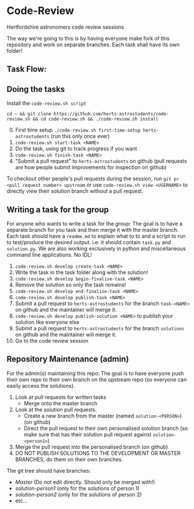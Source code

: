 # Code-Review
Hertfordshire astronomers code review sessions

The way we're going to this is by having everyone make fork of this repository and work on separate branches. Each task shall have its own folder!

## Task Flow:

## Doing the tasks

Install the `code-review.sh script`

    cd ~ && git clone https://github.com/herts-astrostudents/code-review.sh && cd code-review.sh && ./code-review.sh install

0. First time setup `./code-review.sh first-time-setup herts-astrostudents` (run this only once ever)
1. `code-review.sh start-task <NAME>`
2. Do the task, using git to track progress if you want
3. `code-review.sh finish-task <NAME>`
4. "Submit a pull request" to `herts-astrostudents` on github (pull requests are how people submit improvements for inspection on github)

To checkout other people's pull requests during the session, run `git pr <pull request number> upstream` or use `code-review.sh view <USERNAME>` to directly view their solution branch without a pull request.


## Writing a task for the group
For anyone who wants to write a task for the group:
The goal is to have a separate branch for you task and then merge it with the master branch.
Each task should have a `readme.md` to explain what to to and a script to run to test/produce the desired output.
i.e. it should contain `task.py` and `solution.py`.
We are also working exclusively in python and miscellaneous command line applications. No IDL!

1. `code-review.sh develop create-task <NAME>`
2. Write the task in the task folder along with the solution!
3. `code-review.sh develop begin-finalise-task <NAME>`
4. Remove the solution so only the task remains!
5. `code-review.sh develop end-finalise-task <NAME>`
5. `code-review.sh develop publish-task <NAME>`
6. Submit a pull request to `herts-astrostudents` for the branch `task-<NAME>` on github and the maintainer will merge it.
7.  `code-review.sh develop publish-solution <NAME>` to publish your solution like everyone else
8. Submit a pull request to `herts-astrostudents` for the branch `solutions` on github and the maintainer will merge it.
9. Go to the code review session


## Repository Maintenance (admin)
For the admin(s) maintaining this repo:
The goal is to have everyone push their own repo to their own branch on the upstream repo (so everyone can easily access the solutions).

1. Look at pull requests for written tasks 
    * Merge onto the master branch 
1. Look at the solution pull requests. 
    * Create a new branch from the master (named `solution-<PERSON>`) (on github)
    * Direct the pull request to their own personalised solution branch (so make sure that <person1> has their solution pull request against `solution-<person1>`)
1. Merge the pull request into the personalised branch (on github)
1. DO NOT PUBLISH SOLUTIONS TO THE DEVELOPMENT OR MASTER BRANCHES, do them on their own branches.

The git tree should have branches:

* *Master* (Do not edit directly. Should only be merged with!)
* *solution-person1* (only for the solutions of person 1)
* *solution-person2* (only for the solutions of person 2)
* etc...

